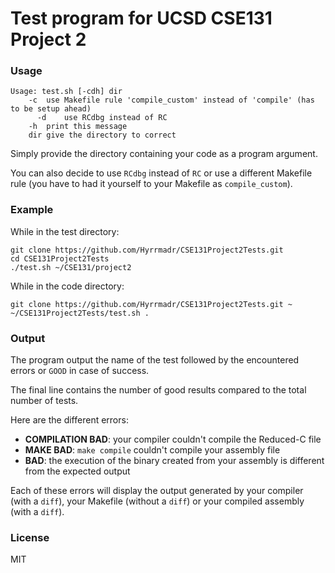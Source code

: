 # Test program for UCSD CSE131 Project 2

### Usage

    Usage: test.sh [-cdh] dir
    	-c	use Makefile rule 'compile_custom' instead of 'compile' (has to be setup ahead)
		  -d	use RCdbg instead of RC
    	-h	print this message
    	dir	give the directory to correct


Simply provide the directory containing your code as a program argument.

You can also decide to use `RCdbg` instead of `RC` or use a different Makefile rule (you have to had it yourself to your Makefile as `compile_custom`).

### Example

While in the test directory:

    git clone https://github.com/Hyrrmadr/CSE131Project2Tests.git
    cd CSE131Project2Tests
    ./test.sh ~/CSE131/project2

While in the code directory:

    git clone https://github.com/Hyrrmadr/CSE131Project2Tests.git ~
    ~/CSE131Project2Tests/test.sh .

### Output

The program output the name of the test followed by the encountered errors or `GOOD` in case of success.

The final line contains the number of good results compared to the total number of tests.

Here are the different errors:

 - **COMPILATION BAD**: your compiler couldn't compile the Reduced-C file
 - **MAKE BAD**: `make compile` couldn't compile your assembly file
 - **BAD**: the execution of the binary created from your assembly is different from the expected output

Each of these errors will display the output generated by your compiler (with a `diff`), your Makefile (without a `diff`) or your compiled assembly (with a `diff`).

### License

MIT
